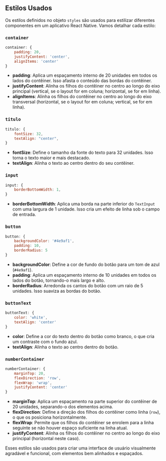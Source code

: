 ## Estilos Usados

Os estilos definidos no objeto `styles` são usados para estilizar diferentes componentes em um aplicativo React Native. Vamos detalhar cada estilo:

### `container`

```javascript
container: {
    padding: 20,
    justifyContent: 'center',
    alignItems: 'center'
}
```

- **padding**: Aplica um espaçamento interno de 20 unidades em todos os lados do contêiner. Isso afasta o conteúdo das bordas do contêiner.
- **justifyContent**: Alinha os filhos do contêiner no centro ao longo do eixo principal (vertical, se o layout for em coluna; horizontal, se for em linha).
- **alignItems**: Alinha os filhos do contêiner no centro ao longo do eixo transversal (horizontal, se o layout for em coluna; vertical, se for em linha).

### `titulo`

```javascript
titulo: {
    fontSize: 32,
    textAlign: "center",
}
```

- **fontSize**: Define o tamanho da fonte do texto para 32 unidades. Isso torna o texto maior e mais destacado.
- **textAlign**: Alinha o texto ao centro dentro do seu contêiner.

### `input`

```javascript
input: {
    borderBottomWidth: 1,
}
```

- **borderBottomWidth**: Aplica uma borda na parte inferior do `TextInput` com uma largura de 1 unidade. Isso cria um efeito de linha sob o campo de entrada.

### `button`

```javascript
button: {
    backgroundColor: '#4e9af1',
    padding: 10,
    borderRadius: 5
}
```

- **backgroundColor**: Define a cor de fundo do botão para um tom de azul (`#4e9af1`).
- **padding**: Aplica um espaçamento interno de 10 unidades em todos os lados do botão, tornando-o mais largo e alto.
- **borderRadius**: Arredonda os cantos do botão com um raio de 5 unidades. Isso suaviza as bordas do botão.

### `buttonText`

```javascript
buttonText: {
    color: 'white',
    textAlign: 'center'
}
```

- **color**: Define a cor do texto dentro do botão como branco, o que cria um contraste com o fundo azul.
- **textAlign**: Alinha o texto ao centro dentro do botão.

### `numberContainer`

```javascript
numberContainer: {
    marginTop: 20,
    flexDirection: 'row',
    flexWrap: 'wrap',
    justifyContent: 'center'
}
```

- **marginTop**: Aplica um espaçamento na parte superior do contêiner de 20 unidades, separando-o dos elementos acima.
- **flexDirection**: Define a direção dos filhos do contêiner como linha (`row`), o que os posiciona horizontalmente.
- **flexWrap**: Permite que os filhos do contêiner se enrolem para a linha seguinte se não houver espaço suficiente na linha atual.
- **justifyContent**: Alinha os filhos do contêiner no centro ao longo do eixo principal (horizontal neste caso).

Esses estilos são usados para criar uma interface de usuário visualmente agradável e funcional, com elementos bem alinhados e espaçados.